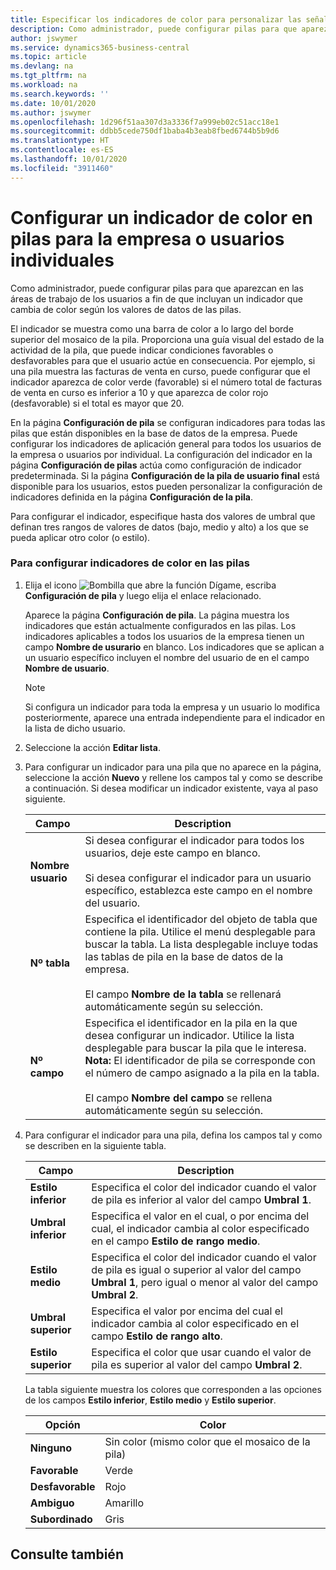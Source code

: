 ```yaml
---
title: Especificar los indicadores de color para personalizar las señales visuales acerca de la actividad de una pila para la empresa o los usuarios individuales| Documentos de Microsoft
description: Como administrador, puede configurar pilas para que aparezcan en las áreas de trabajo de los usuarios a fin de que incluyan un indicador que cambia de color según los valores de datos de las pilas.
author: jswymer
ms.service: dynamics365-business-central
ms.topic: article
ms.devlang: na
ms.tgt_pltfrm: na
ms.workload: na
ms.search.keywords: ''
ms.date: 10/01/2020
ms.author: jswymer
ms.openlocfilehash: 1d296f51aa307d3a3336f7a999eb02c51acc18e1
ms.sourcegitcommit: ddbb5cede750df1baba4b3eab8fbed6744b5b9d6
ms.translationtype: HT
ms.contentlocale: es-ES
ms.lasthandoff: 10/01/2020
ms.locfileid: "3911460"
---
```

# <a name="set-up-a-colored-indicator-on-cues-for-the-company-or-individual-users"></a>Configurar un indicador de color en pilas para la empresa o usuarios individuales
Como administrador, puede configurar pilas para que aparezcan en las áreas de trabajo de los usuarios a fin de que incluyan un indicador que cambia de color según los valores de datos de las pilas.  

El indicador se muestra como una barra de color a lo largo del borde superior del mosaico de la pila. Proporciona una guía visual del estado de la actividad de la pila, que puede indicar condiciones favorables o desfavorables para que el usuario actúe en consecuencia. Por ejemplo, si una pila muestra las facturas de venta en curso, puede configurar que el indicador aparezca de color verde (favorable) si el número total de facturas de venta en curso es inferior a 10 y que aparezca de color rojo (desfavorable) si el total es mayor que 20.  

En la página **Configuración de pila** se configuran indicadores para todas las pilas que están disponibles en la base de datos de la empresa. Puede configurar los indicadores de aplicación general para todos los usuarios de la empresa o usuarios por individual. La configuración del indicador en la página **Configuración de pilas** actúa como configuración de indicador predeterminada. Si la página **Configuración de la pila de usuario final** está disponible para los usuarios, estos pueden personalizar la configuración de indicadores definida en la página **Configuración de la pila**.  

Para configurar el indicador, especifique hasta dos valores de umbral que definan tres rangos de valores de datos (bajo, medio y alto) a los que se pueda aplicar otro color (o estilo).  

### <a name="to-set-up-colored-indicators-on-cues"></a>Para configurar indicadores de color en las pilas  
1. Elija el icono ![Bombilla que abre la función Dígame](media/ui-search/search_small.png "Dígame qué desea hacer"), escriba **Configuración de pila** y luego elija el enlace relacionado.  

     Aparece la página **Configuración de pila**. La página muestra los indicadores que están actualmente configurados en las pilas. Los indicadores aplicables a todos los usuarios de la empresa tienen un campo **Nombre de usurario** en blanco. Los indicadores que se aplican a un usuario específico incluyen el nombre del usuario de en el campo **Nombre de usuario**.  

    > [!NOTE]  
    >  Si configura un indicador para toda la empresa y un usuario lo modifica posteriormente, aparece una entrada independiente para el indicador en la lista de dicho usuario.  

2. Seleccione la acción **Editar lista**.  
3. Para configurar un indicador para una pila que no aparece en la página, seleccione la acción **Nuevo** y rellene los campos tal y como se describe a continuación. Si desea modificar un indicador existente, vaya al paso siguiente.  

    |  Campo  |  Description  |    
    |---------|---------------|  
    |**Nombre usuario**|Si desea configurar el indicador para todos los usuarios, deje este campo en blanco.<br /><br /> Si desea configurar el indicador para un usuario específico, establezca este campo en el nombre del usuario.|  
    |**Nº tabla**|Especifica el identificador del objeto de tabla que contiene la pila. Utilice el menú desplegable para buscar la tabla. La lista desplegable incluye todas las tablas de pila en la base de datos de la empresa.<br /><br /> El campo **Nombre de la tabla** se rellenará automáticamente según su selección.|  
    |**Nº campo**|Especifica el identificador en la pila en la que desea configurar un indicador. Utilice la lista desplegable para buscar la pila que le interesa. **Nota:** El identificador de pila se corresponde con el número de campo asignado a la pila en la tabla. <br /><br /> El campo **Nombre del campo** se rellena automáticamente según su selección.|  

4. Para configurar el indicador para una pila, defina los campos tal y como se describen en la siguiente tabla.  

    |  Campo  |  Description  |    
    |---------|---------------|  
    |**Estilo inferior**|Especifica el color del indicador cuando el valor de pila es inferior al valor del campo **Umbral 1**.|  
    |**Umbral inferior**|Especifica el valor en el cual, o por encima del cual, el indicador cambia al color especificado en el campo **Estilo de rango medio**.|  
    |**Estilo medio**|Especifica el color del indicador cuando el valor de pila es igual o superior al valor del campo **Umbral 1**, pero igual o menor al valor del campo **Umbral 2**.|  
    |**Umbral superior**|Especifica el valor por encima del cual el indicador cambia al color especificado en el campo **Estilo de rango alto**.|  
    |**Estilo superior**|Especifica el color que usar cuando el valor de pila es superior al valor del campo **Umbral 2**.|  

     La tabla siguiente muestra los colores que corresponden a las opciones de los campos **Estilo inferior**, **Estilo medio** y **Estilo superior**.  

    |  Opción  |  Color  |  
    |----------|---------|  
    |**Ninguno**|Sin color (mismo color que el mosaico de la pila)|  
    |**Favorable**|Verde|  
    |**Desfavorable**|Rojo|  
    |**Ambiguo**|Amarillo|  
    |**Subordinado**|Gris|  

## <a name="see-also"></a>Consulte también
